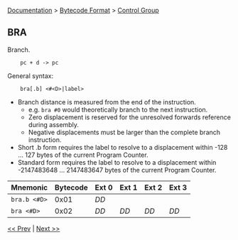 [Documentation](../../README.md) > [Bytecode Format](../README.md) > [Control Group](../InstructionsControl.md)

## BRA

Branch.

        pc + d -> pc

General syntax:

        bra[.b] <#<D>|label>

* Branch distance is measured from the end of the instruction.
    - e.g. `bra #0` would theoretically branch to the next instruction.
    - Zero displacement is reserved for the unresolved forwards reference during assembly.
    - Negative displacements must be larger than the complete branch instruction.
* Short .b form requires the label to resolve to a displacement within -128 ... 127 bytes of the current Program Counter.
* Standard form requires the label to resolve to a displacement within -2147483648 ... 2147483647 bytes of the current Program Counter.

| Mnemonic | Bytecode | Ext 0 | Ext 1 | Ext 2 | Ext 3 |
| - | - | - | - | - | - |
| `bra.b <#D>`| 0x01 | *DD* |
| `bra <#D>` | 0x02 | *DD* | *DD* | *DD* | *DD* |

[<< Prev](./c_01.md) | [Next >>](./c_03.md)
